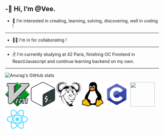 -🖖 Hi, I’m @Vee.
---
- 🤙 I’m interested in creating, learning, solving, discovering, well in coding !
---
- 🤜🤛 I'm in for collaborating !
---
- ✌️ I'm currently studying at 42 Paris, finishing OC Frontend in React/Javascript and continue learning backend on my own.


<!---
vveewwee/vveewwee is a ✨ special ✨ repository because its `README.md` (this file) appears on your GitHub profile.
You can click the Preview link to take a look at your changes.
--->
---
![Anurag's GitHub stats](https://github-readme-stats.vercel.app/api?username=vveewwee&show_icons=true&theme=transparent)

<div>
  <a style="text-decoration:none" href="https://www.vim.org/">
   <img alt="" height="80" width="80" onerror="this.style.display='none'" src="https://github.com/vveewwee/logos/blob/main/vim.png" />
  </a>
    <a style="text-decoration:none;" href="https://www.gnu.org/software/bash/">
    <img alt="" height="80" width="80" onerror="this.style.display='none'" src="https://github.com/vveewwee/logos/blob/main/bash.png" />
  </a>
  <a style="text-decoration:none;" href="https://www.gnu.org/">
    <img alt="" height="80" width="80" onerror="this.style.display='none'" src="https://github.com/vveewwee/logos/blob/main/gnu.png" />
  </a>
  <a style="text-decoration:none;" href="https://www.linux.org/">
   <img alt="" height="80" width="70" onerror="this.style.display='none'" src="https://github.com/vveewwee/logos/blob/main/linux.png" />
  </a>
  <a style="text-decoration:none;" href="https://kremlin.cc/k&r.pdf">
    <img alt="" height="80" width="80" onerror="this.style.display='none'" src="https://github.com/vveewwee/logos/blob/main/c%20.png" />
  </a>
  <a style="text-decoration:none;" href="https://www.javascript.com/">
    <img alt="" height="80" width="80" onerror="this.style.display='none'" src="https://encrypted-tbn0.gstatic.com/images?q=tbn:ANd9GcRI0Yc2Vb53NLRQ3LTxlHVL920joodyJsucwA&usqp=CAU" />
  </a>
  <a style="text-decoration:none;" href="https://react.dev/">
   <img alt="" height="80" width="80" onerror="this.style.display='none'" src="https://github.com/vveewwee/logos/blob/main/react.png" />
  </a>
</div>
